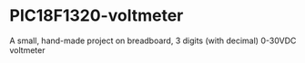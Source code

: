 # PIC18F1320-voltmeter
A small, hand-made project on breadboard, 3 digits (with decimal) 0-30VDC voltmeter
